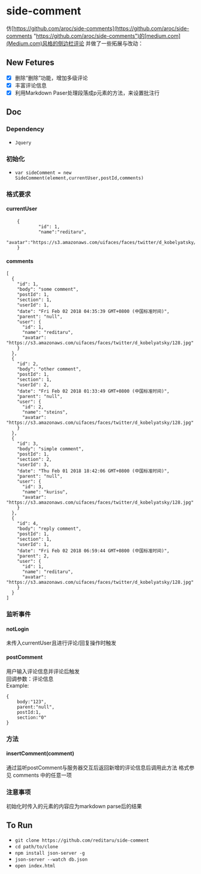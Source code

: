 # side-comment
仿[https://github.com/aroc/side-comments](https://github.com/aroc/side-comments "https://github.com/aroc/side-comments")的[medium.com](Medium.com)风格的侧边栏评论
并做了一些拓展与改动：  
## New Fetures
- [x] 删除“删除”功能，增加多级评论
- [x] 丰富评论信息
- [x] 利用Markdown Paser处理段落成p元素的方法，来设置批注行

## Doc
### Dependency
- `Jquery`
### 初始化
- `var sideComment = new SideComment(element,currentUser,postId,comments)`
### 格式要求

#### currentUser
```
	{
            "id": 1,
            "name":"reditaru",
            "avatar":"https://s3.amazonaws.com/uifaces/faces/twitter/d_kobelyatsky/128.jpg"
    }
```
#### comments
```
[
  {
    "id": 1,
    "body": "some comment",
    "postId": 1,
    "section": 1,
    "userId": 1,
    "date": "Fri Feb 02 2018 04:35:39 GMT+0800 (中国标准时间)",
    "parent": "null",
    "user": {
      "id": 1,
      "name": "reditaru",
      "avatar": "https://s3.amazonaws.com/uifaces/faces/twitter/d_kobelyatsky/128.jpg"
    }
  },
  {
    "id": 2,
    "body": "other comment",
    "postId": 1,
    "section": 1,
    "userId": 2,
    "date": "Fri Feb 02 2018 01:33:49 GMT+0800 (中国标准时间)",
    "parent": "null",
    "user": {
      "id": 2,
      "name": "steins",
      "avatar": "https://s3.amazonaws.com/uifaces/faces/twitter/d_kobelyatsky/128.jpg"
    }
  },
  {
    "id": 3,
    "body": "simple comment",
    "postId": 1,
    "section": 2,
    "userId": 3,
    "date": "Thu Feb 01 2018 18:42:06 GMT+0800 (中国标准时间)",
    "parent": "null",
    "user": {
      "id": 3,
      "name": "kurisu",
      "avatar": "https://s3.amazonaws.com/uifaces/faces/twitter/d_kobelyatsky/128.jpg"
    }
  },
  {
    "id": 4,
    "body": "reply comment",
    "postId": 1,
    "section": 1,
    "userId": 1,
    "date": "Fri Feb 02 2018 06:59:44 GMT+0800 (中国标准时间)",
    "parent": 2,
    "user": {
      "id": 1,
      "name": "reditaru",
      "avatar": "https://s3.amazonaws.com/uifaces/faces/twitter/d_kobelyatsky/128.jpg"
    }
  }
]
```
### 监听事件
#### notLogin
未传入currentUser且进行评论/回复操作时触发  
#### postComment
用户输入评论信息并评论后触发  
回调参数：评论信息  
Example:
```
{
	body:"123",
	parent:"null",
	postId:1,
	section:"0"
}
```
### 方法
#### insertComment(comment)
通过监听postComment与服务器交互后返回新增的评论信息后调用此方法
格式参见 comments 中的任意一项
### 注意事项
初始化时传入的元素的内容应为markdown parse后的结果
## To Run
- `git clone https://github.com/reditaru/side-comment`
- `cd path/to/clone`
- `npm install json-server -g`
- `json-server --watch db.json`
- `open index.html`
